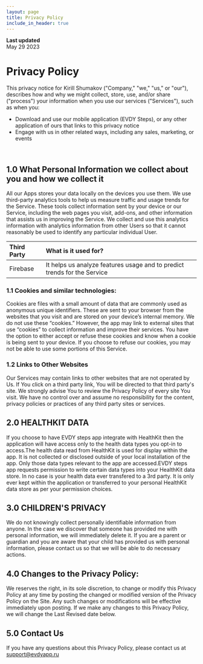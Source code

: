 ```yaml
---
layout: page
title: Privacy Policy
include_in_header: true
---
```


**Last updated**  
May 29 2023

# Privacy Policy
This privacy notice for Kirill Shumakov ("Company," "we," "us," or "our"), describes how and why we might collect, store, use, and/or share ("process") your information when you use our services ("Services"), such as when you:
- Download and use our mobile application (EVDY Steps), or any other application of ours that links to this privacy notice
- Engage with us in other related ways, including any sales, marketing, or events
<br>

## 1.0 What Personal Information we collect about you and how we collect it
All our Apps stores your data locally on the devices you use them. 
We use third-party analytics tools to help us measure traffic and usage trends for the Service. These tools collect information sent by your device or our Service, including the web pages you visit, add-ons, and other information that assists us in improving the Service. We collect and use this analytics information with analytics information from other Users so that it cannot reasonably be used to identify any particular individual User.

| Third Party | What is it used for? |
| :--- | :--- |
| Firebase | It helps us analyze features usage and to predict trends for the Service|

### 1.1 Cookies and similar technologies:
Cookies are files with a small amount of data that are commonly used as anonymous unique identifiers. These are sent to your browser from the websites that you visit and are stored on your device’s internal memory.
We do not use these “cookies.” However, the app may link to external sites that use “cookies” to collect information and improve their services. You have the option to either accept or refuse these cookies and know when a cookie is being sent to your device. If you choose to refuse our cookies, you may not be able to use some portions of this Service.

### 1.2 Links to Other Websites
Our Services may contain links to other websites that are not operated by Us. If You click on a third party link, You will be directed to that third party's site. We strongly advise You to review the Privacy Policy of every site You visit.
We have no control over and assume no responsibility for the content, privacy policies or practices of any third party sites or services.
<br>

## 2.0 HEALTHKIT DATA
If you choose to have EVDY steps app integrate with HealthKit then the application will have access only to the health data types you opt-in to access.The health data read from HealthKit is used for display within the app. It is not collected or disclosed outside of your local installation of the app. Only those data types relevant to the app are accessed.EVDY steps app requests permission to write certain data types into your HealthKit data store. In no case is your health data ever transfered to a 3rd party. It is only ever kept within the application or transferred to your personal HealthKit data store as per your permission choices.
<br>

## 3.0 CHILDREN'S PRIVACY
We do not knowingly collect personally identifiable information from anyone. In the case we discover that someone has provided me with personal information, we will immediately delete it. If you are a parent or guardian and you are aware that your child has provided us with personal information, please contact us so that we will be able to do necessary actions.
<br>

## 4.0 Changes to the Privacy Policy:
We reserves the right, in its sole discretion, to change or modify this Privacy Policy at any time by posting the changed or modified version of the Privacy Policy on the Site. Any such changes or modifications will be effective immediately upon posting. If we make any changes to this Privacy Policy, we will change the Last Revised date below.
<br>

## 5.0 Contact Us
If you have any questions about this Privacy Policy, please contact us at support@evdyapp.ru 

<br>